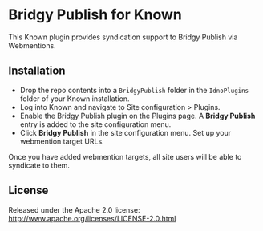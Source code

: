 Bridgy Publish for Known
==================

This Known plugin provides syndication support to Bridgy Publish via Webmentions.

Installation
------------

* Drop the repo contents into a `BridgyPublish` folder in the `IdnoPlugins` folder of your Known installation.
* Log into Known and navigate to Site configuration > Plugins.
* Enable the Bridgy Publish plugin on the Plugins page. A **Bridgy Publish** entry is added to the site configuration menu.
* Click **Bridgy Publish** in the site configuration menu. Set up your webmention target URLs.

Once you have added webmention targets, all site users will be able to syndicate to them.

License
-------

Released under the Apache 2.0 license: http://www.apache.org/licenses/LICENSE-2.0.html
